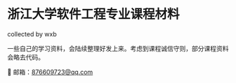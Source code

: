 # 浙江大学软件工程专业课程材料

collected by wxb

一些自己的学习资料，会陆续整理好发上来。考虑到课程诚信守则，部分课程资料会略去代码。

:e-mail: 邮箱：876609723@qq.com

